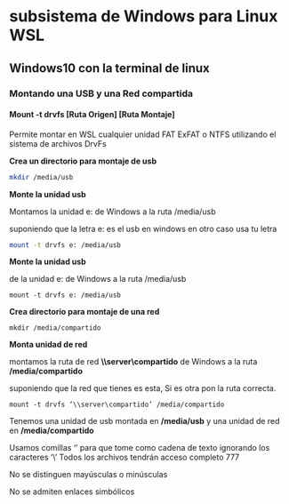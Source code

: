 # subsistema de Windows para Linux WSL
## Windows10 con la terminal de linux

### Montando una USB y una Red compartida

#### Mount -t drvfs [Ruta Origen] [Ruta Montaje]
Permite montar en WSL cualquier unidad FAT ExFAT o NTFS
utilizando el sistema de archivos DrvFs

**Crea un directorio para montaje de usb**
``` sh
mkdir /media/usb
```

**Monte la unidad usb**

Montamos la unidad e: de Windows a la ruta /media/usb

suponiendo que la letra e: es el usb en windows en otro caso usa tu letra
``` sh
mount -t drvfs e: /media/usb
```

**Monte la unidad usb**

de la unidad e: de Windows a la ruta /media/usb

```
mount -t drvfs e: /media/usb
```

**Crea directorio para montaje de una red**
```
mkdir /media/compartido
```

**Monta unidad de red**

montamos la ruta de red **\\\server\compartido** de Windows a la ruta **/media/compartido**

suponiendo que la red que tienes es esta, Si es otra pon la ruta correcta.
```
mount -t drvfs ‘\\server\compartido’ /media/compartido
```

Tenemos una unidad de usb montada en **/media/usb** y una unidad de red en **/media/compartido**

Usamos comillas ‘’ para que tome como cadena de texto ignorando los caracteres ‘\’
Todos los archivos tendrán acceso completo 777

No se distinguen mayúsculas o minúsculas

No se admiten enlaces simbólicos
